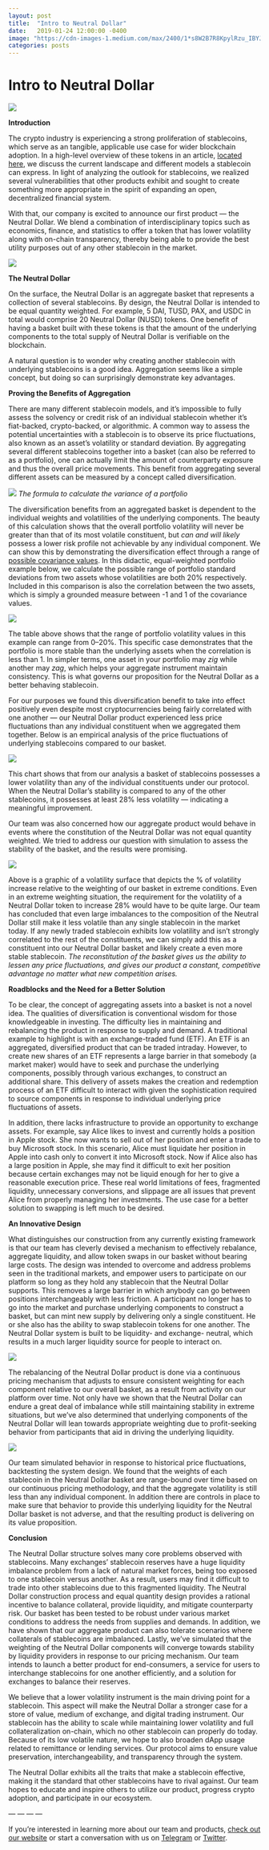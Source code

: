 ```yaml
---
layout: post
title:  "Intro to Neutral Dollar"
date:   2019-01-24 12:00:00 -0400
image: "https://cdn-images-1.medium.com/max/2400/1*s8W2B7R8KpylRzu_IBYJOA.png"
categories: posts
---
```


# Intro to Neutral Dollar

![](https://cdn-images-1.medium.com/max/2400/1*s8W2B7R8KpylRzu_IBYJOA.png)

**Introduction**

The crypto industry is experiencing a strong proliferation of stablecoins, which
serve as an tangible, applicable use case for wider blockchain adoption. In a
high-level overview of these tokens in an article, [located
here](https://medium.com/@neutralproject/an-introduction-to-stablecoins-6a2a6c67d447),
we discuss the current landscape and different models a stablecoin can express.
In light of analyzing the outlook for stablecoins, we realized several
vulnerabilities that other products exhibit and sought to create something more
appropriate in the spirit of expanding an open, decentralized financial system.

With that, our company is excited to announce our first product — the Neutral
Dollar. We blend a combination of interdisciplinary topics such as economics,
finance, and statistics to offer a token that has lower volatility along with
on-chain transparency, thereby being able to provide the best utility purposes
out of any other stablecoin in the market.

![](https://cdn-images-1.medium.com/max/1600/0*pcVJ_MoKsx-Mzar8)

**The Neutral Dollar**

On the surface, the Neutral Dollar is an aggregate basket that represents a
collection of several stablecoins. By design, the Neutral Dollar is intended to
be equal quantity weighted. For example, 5 DAI, TUSD, PAX, and USDC in total
would comprise 20 Neutral Dollar (NUSD) tokens. One benefit of having a basket
built with these tokens is that the amount of the underlying components to the
total supply of Neutral Dollar is verifiable on the blockchain.

A natural question is to wonder why creating another stablecoin with underlying
stablecoins is a good idea. Aggregation seems like a simple concept, but doing
so can surprisingly demonstrate key advantages.

**Proving the Benefits of Aggregation**

There are many different stablecoin models, and it’s impossible to fully assess
the solvency or credit risk of an individual stablecoin whether it’s
fiat-backed, crypto-backed, or algorithmic. A common way to assess the potential
uncertainties with a stablecoin is to observe its price fluctuations, also known
as an asset’s volatility or standard deviation. By aggregating several different
stablecoins together into a basket (can also be referred to as a portfolio), one
can actually limit the amount of counterparty exposure and thus the overall
price movements. This benefit from aggregating several different assets can be
measured by a concept called diversification.

![](https://cdn-images-1.medium.com/max/1600/0*zXRIHCTZmJqcMyu6)
*The formula to calculate the variance of a portfolio*

The diversification benefits from an aggregated basket is dependent to the
individual weights and volatilities of the underlying components. The beauty of
this calculation shows that the overall portfolio volatility will never be
greater than that of its most volatile constituent, but *can and will likely*
possess a lower risk profile not achievable by any individual component. We can
show this by demonstrating the diversification effect through a range of
[possible covariance
values](https://en.wikipedia.org/wiki/CauchyâSchwarz_inequality). In this
didactic, equal-weighted portfolio example below, we calculate the possible
range of portfolio standard deviations from two assets whose volatilities are
both 20% respectively. Included in this comparison is also the correlation
between the two assets, which is simply a grounded measure between -1 and 1 of
the covariance values.

![](https://cdn-images-1.medium.com/max/1600/1*V0OIFxlfwxs3FDtNTiMHkw.png)

The table above shows that the range of portfolio volatility values in this
example can range from 0–20%. This specific case demonstrates that the portfolio
is more stable than the underlying assets when the correlation is less than 1.
In simpler terms, one asset in your portfolio may *zig* while another may *zag*,
which helps your aggregate instrument maintain consistency. This is what governs
our proposition for the Neutral Dollar as a better behaving stablecoin.

For our purposes we found this diversification benefit to take into effect
positively even despite most cryptocurrencies being fairly correlated with one
another — our Neutral Dollar product experienced less price fluctuations than
any individual constituent when we aggregated them together. Below is an
empirical analysis of the price fluctuations of underlying stablecoins compared
to our basket.

![](https://cdn-images-1.medium.com/max/1600/0*x_dKVwErYJEBYlHk)

This chart shows that from our analysis a basket of stablecoins possesses a
lower volatility than any of the individual constituents under our protocol.
When the Neutral Dollar’s stability is compared to any of the other stablecoins,
it possesses at least 28% less volatility — indicating a meaningful improvement.

Our team was also concerned how our aggregate product would behave in events
where the constitution of the Neutral Dollar was not equal quantity weighted. We
tried to address our question with simulation to assess the stability of the
basket, and the results were promising.

![](https://cdn-images-1.medium.com/max/1600/0*rOxawhxtO8RKULM-)

Above is a graphic of a volatility surface that depicts the % of volatility
increase relative to the weighting of our basket in extreme conditions. Even in
an extreme weighting situation, the requirement for the volatility of a Neutral
Dollar token to increase 28% would have to be quite large. Our team has
concluded that even large imbalances to the composition of the Neutral Dollar
still make it less volatile than any single stablecoin in the market today. If
any newly traded stablecoin exhibits low volatility and isn’t strongly
correlated to the rest of the constituents, we can simply add this as a
constituent into our Neutral Dollar basket and likely create a even more stable
stablecoin. *The reconstitution of the basket gives us the ability to lessen any
price fluctuations, and gives our product a constant, competitive advantage no
matter what new competition arises.*

**Roadblocks and the Need for a Better Solution**

To be clear, the concept of aggregating assets into a basket is not a novel
idea. The qualities of diversification is conventional wisdom for those
knowledgeable in investing. The difficulty lies in maintaining and rebalancing
the product in response to supply and demand. A traditional example to highlight
is with an exchange-traded fund (ETF). An ETF is an aggregated, diversified
product that can be traded intraday. However, to create new shares of an ETF
represents a large barrier in that somebody (a market maker) would have to seek
and purchase the underlying components, possibly through various exchanges, to
construct an additional share. This delivery of assets makes the creation and
redemption process of an ETF difficult to interact with given the sophistication
required to source components in response to individual underlying price
fluctuations of assets.

In addition, there lacks infrastructure to provide an opportunity to exchange
assets. For example, say Alice likes to invest and currently holds a position in
Apple stock. She now wants to sell out of her position and enter a trade to buy
Microsoft stock. In this scenario, Alice must liquidate her position in Apple
into cash only to convert it into Microsoft stock. Now if Alice also has a large
position in Apple, she may find it difficult to exit her position because
certain exchanges may not be liquid enough for her to give a reasonable
execution price. These real world limitations of fees, fragmented liquidity,
unnecessary conversions, and slippage are all issues that prevent Alice from
properly managing her investments. The use case for a better solution to
swapping is left much to be desired.

**An Innovative Design**

What distinguishes our construction from any currently existing framework is
that our team has cleverly devised a mechanism to effectively rebalance,
aggregate liquidity, and allow token swaps in our basket without bearing large
costs. The design was intended to overcome and address problems seen in the
traditional markets, and empower users to participate on our platform so long as
they hold any stablecoin that the Neutral Dollar supports. This removes a large
barrier in which anybody can go between positions interchangeably with less
friction. A participant no longer has to go into the market and purchase
underlying components to construct a basket, but can mint new supply by
delivering only a single constituent. He or she also has the ability to swap
stablecoin tokens for one another. The Neutral Dollar system is built to be
liquidity- and exchange- neutral, which results in a much larger liquidity
source for people to interact on.

![](https://cdn-images-1.medium.com/max/1600/0*GQRB9ZB5M-EkiY06)

The rebalancing of the Neutral Dollar product is done via a continuous pricing
mechanism that adjusts to ensure consistent weighting for each component
relative to our overall basket, as a result from activity on our platform over
time. Not only have we shown that the Neutral Dollar can endure a great deal of
imbalance while still maintaining stability in extreme situations, but we’ve
also determined that underlying components of the Neutral Dollar will lean
towards appropriate weighting due to profit-seeking behavior from participants
that aid in driving the underlying liquidity.

![](https://cdn-images-1.medium.com/max/1600/1*g1xsdhNaA8U3H_qe-GhPhw.png)

Our team simulated behavior in response to historical price fluctuations,
backtesting the system design. We found that the weights of each stablecoin in
the Neutral Dollar basket are range-bound over time based on our continuous
pricing methodology, and that the aggregate volatility is still less than any
individual component. In addition there are controls in place to make sure that
behavior to provide this underlying liquidity for the Neutral Dollar basket is
not adverse, and that the resulting product is delivering on its value
proposition.

**Conclusion**

The Neutral Dollar structure solves many core problems observed with
stablecoins. Many exchanges’ stablecoin reserves have a huge liquidity imbalance
problem from a lack of natural market forces, being too exposed to one
stablecoin versus another. As a result, users may find it difficult to trade
into other stablecoins due to this fragmented liquidity. The Neutral Dollar
construction process and equal quantity design provides a rational incentive to
balance collateral, provide liquidity, and mitigate counterparty risk. Our
basket has been tested to be robust under various market conditions to address
the needs from supplies and demands. In addition, we have shown that our
aggregate product can also tolerate scenarios where collaterals of stablecoins
are imbalanced. Lastly, we’ve simulated that the weighting of the Neutral Dollar
components will converge towards stability by liquidity providers in response to
our pricing mechanism. Our team intends to launch a better product for
end-consumers, a service for users to interchange stablecoins for one another
efficiently, and a solution for exchanges to balance their reserves.

We believe that a lower volatility instrument is the main driving point for a
stablecoin. This aspect will make the Neutral Dollar a stronger case for a store
of value, medium of exchange, and digital trading instrument. Our stablecoin has
the ability to scale while maintaining lower volatility and full
collateralization on-chain, which no other stablecoin can properly do today.
Because of its low volatile nature, we hope to also broaden dApp usage related
to remittance or lending services. Our protocol aims to ensure value
preservation, interchangeability, and transparency through the system.

The Neutral Dollar exhibits all the traits that make a stablecoin effective,
making it the standard that other stablecoins have to rival against. Our team
hopes to educate and inspire others to utilize our product, progress crypto
adoption, and participate in our ecosystem.

— — — —

If you’re interested in learning more about our team and products, [check out
our website](http://www.neutralproject.com/) or start a conversation with us on
[Telegram](https://t.me/neutralproject) or
[Twitter](http://www.twitter.com/neutral_project).
